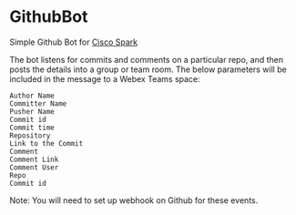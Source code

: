 # GithubBot

Simple Github Bot for [Cisco Spark](https://developer.webex.com/)


The bot listens for commits and comments on a particular repo, and then posts the details into a group or team room. The below parameters will be included in the message to a Webex Teams space:

    Author Name
    Committer Name
    Pusher Name
    Commit id
    Commit time
    Repository
    Link to the Commit
    Comment
    Comment Link
    Comment User
    Repo
    Commit id
   
Note: You will need to set up webhook on Github for these events.
